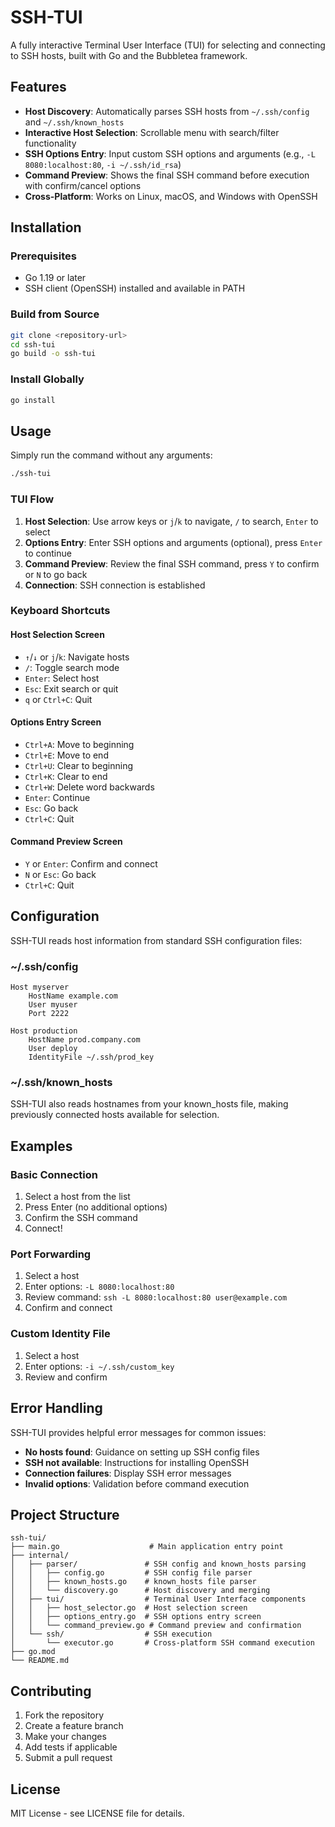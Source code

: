 # SSH-TUI

A fully interactive Terminal User Interface (TUI) for selecting and connecting to SSH hosts, built with Go and the Bubbletea framework.

## Features

- **Host Discovery**: Automatically parses SSH hosts from `~/.ssh/config` and `~/.ssh/known_hosts`
- **Interactive Host Selection**: Scrollable menu with search/filter functionality
- **SSH Options Entry**: Input custom SSH options and arguments (e.g., `-L 8080:localhost:80`, `-i ~/.ssh/id_rsa`)
- **Command Preview**: Shows the final SSH command before execution with confirm/cancel options
- **Cross-Platform**: Works on Linux, macOS, and Windows with OpenSSH

## Installation

### Prerequisites

- Go 1.19 or later
- SSH client (OpenSSH) installed and available in PATH

### Build from Source

```bash
git clone <repository-url>
cd ssh-tui
go build -o ssh-tui
```

### Install Globally

```bash
go install
```

## Usage

Simply run the command without any arguments:

```bash
./ssh-tui
```

### TUI Flow

1. **Host Selection**: Use arrow keys or `j`/`k` to navigate, `/` to search, `Enter` to select
2. **Options Entry**: Enter SSH options and arguments (optional), press `Enter` to continue
3. **Command Preview**: Review the final SSH command, press `Y` to confirm or `N` to go back
4. **Connection**: SSH connection is established

### Keyboard Shortcuts

#### Host Selection Screen
- `↑`/`↓` or `j`/`k`: Navigate hosts
- `/`: Toggle search mode
- `Enter`: Select host
- `Esc`: Exit search or quit
- `q` or `Ctrl+C`: Quit

#### Options Entry Screen
- `Ctrl+A`: Move to beginning
- `Ctrl+E`: Move to end
- `Ctrl+U`: Clear to beginning
- `Ctrl+K`: Clear to end
- `Ctrl+W`: Delete word backwards
- `Enter`: Continue
- `Esc`: Go back
- `Ctrl+C`: Quit

#### Command Preview Screen
- `Y` or `Enter`: Confirm and connect
- `N` or `Esc`: Go back
- `Ctrl+C`: Quit

## Configuration

SSH-TUI reads host information from standard SSH configuration files:

### ~/.ssh/config
```
Host myserver
    HostName example.com
    User myuser
    Port 2222

Host production
    HostName prod.company.com
    User deploy
    IdentityFile ~/.ssh/prod_key
```

### ~/.ssh/known_hosts
SSH-TUI also reads hostnames from your known_hosts file, making previously connected hosts available for selection.

## Examples

### Basic Connection
1. Select a host from the list
2. Press Enter (no additional options)
3. Confirm the SSH command
4. Connect!

### Port Forwarding
1. Select a host
2. Enter options: `-L 8080:localhost:80`
3. Review command: `ssh -L 8080:localhost:80 user@example.com`
4. Confirm and connect

### Custom Identity File
1. Select a host  
2. Enter options: `-i ~/.ssh/custom_key`
3. Review and confirm

## Error Handling

SSH-TUI provides helpful error messages for common issues:

- **No hosts found**: Guidance on setting up SSH config files
- **SSH not available**: Instructions for installing OpenSSH
- **Connection failures**: Display SSH error messages
- **Invalid options**: Validation before command execution

## Project Structure

```
ssh-tui/
├── main.go                    # Main application entry point
├── internal/
│   ├── parser/               # SSH config and known_hosts parsing
│   │   ├── config.go         # SSH config file parser
│   │   ├── known_hosts.go    # known_hosts file parser
│   │   └── discovery.go      # Host discovery and merging
│   ├── tui/                  # Terminal User Interface components
│   │   ├── host_selector.go  # Host selection screen
│   │   ├── options_entry.go  # SSH options entry screen
│   │   └── command_preview.go # Command preview and confirmation
│   └── ssh/                  # SSH execution
│       └── executor.go       # Cross-platform SSH command execution
├── go.mod
└── README.md
```

## Contributing

1. Fork the repository
2. Create a feature branch
3. Make your changes
4. Add tests if applicable
5. Submit a pull request

## License

MIT License - see LICENSE file for details.
